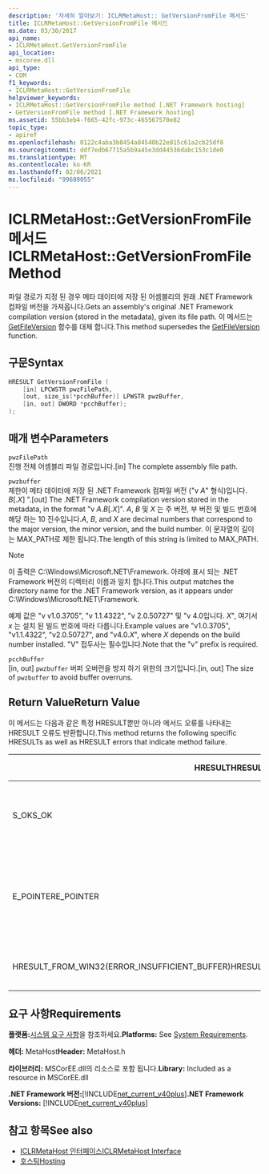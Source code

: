 ```yaml
---
description: '자세히 알아보기: ICLRMetaHost:: GetVersionFromFile 메서드'
title: ICLRMetaHost::GetVersionFromFile 메서드
ms.date: 03/30/2017
api_name:
- ICLRMetaHost.GetVersionFromFile
api_location:
- mscoree.dll
api_type:
- COM
f1_keywords:
- ICLRMetaHost::GetVersionFromFile
helpviewer_keywords:
- ICLRMetaHost::GetVersionFromFile method [.NET Framework hosting]
- GetVersionFromFile method [.NET Framework hosting]
ms.assetid: 55bb3eb4-f665-42fc-973c-465567570e82
topic_type:
- apiref
ms.openlocfilehash: 0122c4aba3b8454a84540b22e815c61a2cb25df8
ms.sourcegitcommit: ddf7edb67715a5b9a45e3dd44536dabc153c1de0
ms.translationtype: MT
ms.contentlocale: ko-KR
ms.lasthandoff: 02/06/2021
ms.locfileid: "99689055"
---
```

# <a name="iclrmetahostgetversionfromfile-method"></a><span data-ttu-id="71b59-103">ICLRMetaHost::GetVersionFromFile 메서드</span><span class="sxs-lookup"><span data-stu-id="71b59-103">ICLRMetaHost::GetVersionFromFile Method</span></span>

<span data-ttu-id="71b59-104">파일 경로가 지정 된 경우 메타 데이터에 저장 된 어셈블리의 원래 .NET Framework 컴파일 버전을 가져옵니다.</span><span class="sxs-lookup"><span data-stu-id="71b59-104">Gets an assembly's original .NET Framework compilation version (stored in the metadata), given its file path.</span></span> <span data-ttu-id="71b59-105">이 메서드는 [GetFileVersion](getfileversion-function.md) 함수를 대체 합니다.</span><span class="sxs-lookup"><span data-stu-id="71b59-105">This method supersedes the [GetFileVersion](getfileversion-function.md) function.</span></span>  
  
## <a name="syntax"></a><span data-ttu-id="71b59-106">구문</span><span class="sxs-lookup"><span data-stu-id="71b59-106">Syntax</span></span>  
  
```cpp  
HRESULT GetVersionFromFile (  
    [in] LPCWSTR pwzFilePath,  
    [out, size_is(*pcchBuffer)] LPWSTR pwzBuffer,  
    [in, out] DWORD *pcchBuffer);  
);  
```  
  
## <a name="parameters"></a><span data-ttu-id="71b59-107">매개 변수</span><span class="sxs-lookup"><span data-stu-id="71b59-107">Parameters</span></span>  

 `pwzFilePath`  
 <span data-ttu-id="71b59-108">진행 전체 어셈블리 파일 경로입니다.</span><span class="sxs-lookup"><span data-stu-id="71b59-108">[in] The complete assembly file path.</span></span>  
  
 `pwzbuffer`  
 <span data-ttu-id="71b59-109">제한이 메타 데이터에 저장 된 .NET Framework 컴파일 버전 ("v *A*" 형식)입니다. *B*[.*X*] ".</span><span class="sxs-lookup"><span data-stu-id="71b59-109">[out] The .NET Framework compilation version stored in the metadata, in the format "v *A*.*B*[.*X*]".</span></span> <span data-ttu-id="71b59-110">*A*, *B* 및 *X* 는 주 버전, 부 버전 및 빌드 번호에 해당 하는 10 진수입니다.</span><span class="sxs-lookup"><span data-stu-id="71b59-110">*A*, *B*, and *X* are decimal numbers that correspond to the major version, the minor version, and the build number.</span></span> <span data-ttu-id="71b59-111">이 문자열의 길이는 MAX_PATH로 제한 됩니다.</span><span class="sxs-lookup"><span data-stu-id="71b59-111">The length of this string is limited to MAX_PATH.</span></span>  
  
> [!NOTE]
> <span data-ttu-id="71b59-112">이 출력은 C:\Windows\Microsoft.NET\Framework. 아래에 표시 되는 .NET Framework 버전의 디렉터리 이름과 일치 합니다.</span><span class="sxs-lookup"><span data-stu-id="71b59-112">This output matches the directory name for the .NET Framework version, as it appears under C:\Windows\Microsoft.NET\Framework.</span></span>  
  
 <span data-ttu-id="71b59-113">예제 값은 "v v1.0.3705", "v 1.1.4322", "v 2.0.50727" 및 "v 4.0입니다. *X*", 여기서 *x* 는 설치 된 빌드 번호에 따라 다릅니다.</span><span class="sxs-lookup"><span data-stu-id="71b59-113">Example values are "v1.0.3705", "v1.1.4322", "v2.0.50727", and "v4.0.*X*", where *X* depends on the build number installed.</span></span> <span data-ttu-id="71b59-114">"V" 접두사는 필수입니다.</span><span class="sxs-lookup"><span data-stu-id="71b59-114">Note that the "v" prefix is required.</span></span>  
  
 `pcchBuffer`  
 <span data-ttu-id="71b59-115">[in, out] `pwzbuffer` 버퍼 오버런을 방지 하기 위한의 크기입니다.</span><span class="sxs-lookup"><span data-stu-id="71b59-115">[in, out] The size of `pwzbuffer` to avoid buffer overruns.</span></span>  
  
## <a name="return-value"></a><span data-ttu-id="71b59-116">Return Value</span><span class="sxs-lookup"><span data-stu-id="71b59-116">Return Value</span></span>  

 <span data-ttu-id="71b59-117">이 메서드는 다음과 같은 특정 HRESULT뿐만 아니라 메서드 오류를 나타내는 HRESULT 오류도 반환합니다.</span><span class="sxs-lookup"><span data-stu-id="71b59-117">This method returns the following specific HRESULTs as well as HRESULT errors that indicate method failure.</span></span>  
  
|<span data-ttu-id="71b59-118">HRESULT</span><span class="sxs-lookup"><span data-stu-id="71b59-118">HRESULT</span></span>|<span data-ttu-id="71b59-119">설명</span><span class="sxs-lookup"><span data-stu-id="71b59-119">Description</span></span>|  
|-------------|-----------------|  
|<span data-ttu-id="71b59-120">S_OK</span><span class="sxs-lookup"><span data-stu-id="71b59-120">S_OK</span></span>|<span data-ttu-id="71b59-121">메서드가 완료되었습니다.</span><span class="sxs-lookup"><span data-stu-id="71b59-121">The method completed successfully.</span></span>|  
|<span data-ttu-id="71b59-122">E_POINTER</span><span class="sxs-lookup"><span data-stu-id="71b59-122">E_POINTER</span></span>|<span data-ttu-id="71b59-123">`pwzbuffer` 또는 `pcchBuffer`가 null입니다.</span><span class="sxs-lookup"><span data-stu-id="71b59-123">`pwzbuffer` or `pcchBuffer` is null.</span></span>|  
|<span data-ttu-id="71b59-124">HRESULT_FROM_WIN32(ERROR_INSUFFICIENT_BUFFER)</span><span class="sxs-lookup"><span data-stu-id="71b59-124">HRESULT_FROM_WIN32(ERROR_INSUFFICIENT_BUFFER)</span></span>|<span data-ttu-id="71b59-125">버퍼가 너무 작습니다.</span><span class="sxs-lookup"><span data-stu-id="71b59-125">The buffer is too small.</span></span>|  
  
## <a name="requirements"></a><span data-ttu-id="71b59-126">요구 사항</span><span class="sxs-lookup"><span data-stu-id="71b59-126">Requirements</span></span>  

 <span data-ttu-id="71b59-127">**플랫폼:**[시스템 요구 사항](../../get-started/system-requirements.md)을 참조하세요.</span><span class="sxs-lookup"><span data-stu-id="71b59-127">**Platforms:** See [System Requirements](../../get-started/system-requirements.md).</span></span>  
  
 <span data-ttu-id="71b59-128">**헤더:** MetaHost</span><span class="sxs-lookup"><span data-stu-id="71b59-128">**Header:** MetaHost.h</span></span>  
  
 <span data-ttu-id="71b59-129">**라이브러리:** MSCorEE.dll의 리소스로 포함 됩니다.</span><span class="sxs-lookup"><span data-stu-id="71b59-129">**Library:** Included as a resource in MSCorEE.dll</span></span>  
  
 <span data-ttu-id="71b59-130">**.NET Framework 버전:**[!INCLUDE[net_current_v40plus](../../../../includes/net-current-v40plus-md.md)]</span><span class="sxs-lookup"><span data-stu-id="71b59-130">**.NET Framework Versions:** [!INCLUDE[net_current_v40plus](../../../../includes/net-current-v40plus-md.md)]</span></span>  
  
## <a name="see-also"></a><span data-ttu-id="71b59-131">참고 항목</span><span class="sxs-lookup"><span data-stu-id="71b59-131">See also</span></span>

- [<span data-ttu-id="71b59-132">ICLRMetaHost 인터페이스</span><span class="sxs-lookup"><span data-stu-id="71b59-132">ICLRMetaHost Interface</span></span>](iclrmetahost-interface.md)
- [<span data-ttu-id="71b59-133">호스팅</span><span class="sxs-lookup"><span data-stu-id="71b59-133">Hosting</span></span>](index.md)
